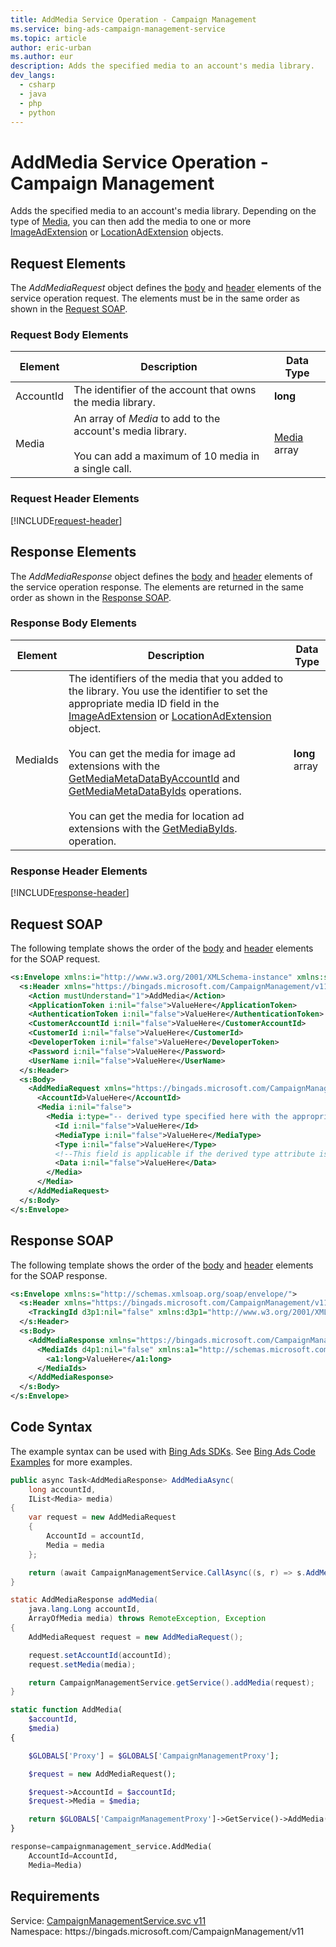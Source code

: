```yaml
---
title: AddMedia Service Operation - Campaign Management
ms.service: bing-ads-campaign-management-service
ms.topic: article
author: eric-urban
ms.author: eur
description: Adds the specified media to an account's media library.
dev_langs: 
  - csharp
  - java
  - php
  - python
---
```

# AddMedia Service Operation - Campaign Management
Adds the specified media to an account's media library. Depending on the type of [Media](../campaign-management-service/media.md), you can then add the media to one or more [ImageAdExtension](../campaign-management-service/imageadextension.md) or [LocationAdExtension](../campaign-management-service/locationadextension.md) objects.

## <a name="request"></a>Request Elements
The *AddMediaRequest* object defines the [body](#request-body) and [header](#request-header) elements of the service operation request. The elements must be in the same order as shown in the [Request SOAP](#request-soap). 

### <a name="request-body"></a>Request Body Elements

|Element|Description|Data Type|
|-----------|---------------|-------------|
|<a name="accountid"></a>AccountId|The identifier of the account that owns the media library.|**long**|
|<a name="media"></a>Media|An array of *Media* to add to the account's media library.<br /><br />You can add a maximum of 10 media in a single call.|[Media](media.md) array|

### <a name="request-header"></a>Request Header Elements
[!INCLUDE[request-header](./includes/request-header.md)]

## <a name="response"></a>Response Elements
The *AddMediaResponse* object defines the [body](#response-body) and [header](#response-header) elements of the service operation response. The elements are returned in the same order as shown in the [Response SOAP](#response-soap).

### <a name="response-body"></a>Response Body Elements

|Element|Description|Data Type|
|-----------|---------------|-------------|
|<a name="mediaids"></a>MediaIds|The identifiers of the media that you added to the library. You use the identifier to set the appropriate media ID field in the [ImageAdExtension](../campaign-management-service/imageadextension.md) or [LocationAdExtension](../campaign-management-service/locationadextension.md) object.<br /><br />You can get the media for image ad extensions with the [GetMediaMetaDataByAccountId](../campaign-management-service/getmediametadatabyaccountid.md) and [GetMediaMetaDataByIds](../campaign-management-service/getmediametadatabyids.md) operations.<br /><br />You can get the media for location ad extensions with the [GetMediaByIds](../campaign-management-service/getmediabyids.md). operation.|**long** array|

### <a name="response-header"></a>Response Header Elements
[!INCLUDE[response-header](./includes/response-header.md)]

## <a name="request-soap"></a>Request SOAP
The following template shows the order of the [body](#request-body) and [header](#request-header) elements for the SOAP request.

```xml
<s:Envelope xmlns:i="http://www.w3.org/2001/XMLSchema-instance" xmlns:s="http://schemas.xmlsoap.org/soap/envelope/">
  <s:Header xmlns="https://bingads.microsoft.com/CampaignManagement/v11">
    <Action mustUnderstand="1">AddMedia</Action>
    <ApplicationToken i:nil="false">ValueHere</ApplicationToken>
    <AuthenticationToken i:nil="false">ValueHere</AuthenticationToken>
    <CustomerAccountId i:nil="false">ValueHere</CustomerAccountId>
    <CustomerId i:nil="false">ValueHere</CustomerId>
    <DeveloperToken i:nil="false">ValueHere</DeveloperToken>
    <Password i:nil="false">ValueHere</Password>
    <UserName i:nil="false">ValueHere</UserName>
  </s:Header>
  <s:Body>
    <AddMediaRequest xmlns="https://bingads.microsoft.com/CampaignManagement/v11">
      <AccountId>ValueHere</AccountId>
      <Media i:nil="false">
        <Media i:type="-- derived type specified here with the appropriate prefix --">
          <Id i:nil="false">ValueHere</Id>
          <MediaType i:nil="false">ValueHere</MediaType>
          <Type i:nil="false">ValueHere</Type>
          <!--This field is applicable if the derived type attribute is set to Image-->
          <Data i:nil="false">ValueHere</Data>
        </Media>
      </Media>
    </AddMediaRequest>
  </s:Body>
</s:Envelope>
```

## <a name="response-soap"></a>Response SOAP
The following template shows the order of the [body](#response-body) and [header](#response-header) elements for the SOAP response.

```xml
<s:Envelope xmlns:s="http://schemas.xmlsoap.org/soap/envelope/">
  <s:Header xmlns="https://bingads.microsoft.com/CampaignManagement/v11">
    <TrackingId d3p1:nil="false" xmlns:d3p1="http://www.w3.org/2001/XMLSchema-instance">ValueHere</TrackingId>
  </s:Header>
  <s:Body>
    <AddMediaResponse xmlns="https://bingads.microsoft.com/CampaignManagement/v11">
      <MediaIds d4p1:nil="false" xmlns:a1="http://schemas.microsoft.com/2003/10/Serialization/Arrays" xmlns:d4p1="http://www.w3.org/2001/XMLSchema-instance">
        <a1:long>ValueHere</a1:long>
      </MediaIds>
    </AddMediaResponse>
  </s:Body>
</s:Envelope>
```

## <a name="example"></a>Code Syntax
The example syntax can be used with [Bing Ads SDKs](/bingads/guides/client-libraries.md). See [Bing Ads Code Examples](/bingads/guides/code-examples.md) for more examples.
```csharp
public async Task<AddMediaResponse> AddMediaAsync(
	long accountId,
	IList<Media> media)
{
	var request = new AddMediaRequest
	{
		AccountId = accountId,
		Media = media
	};

	return (await CampaignManagementService.CallAsync((s, r) => s.AddMediaAsync(r), request));
}
```
```java
static AddMediaResponse addMedia(
	java.lang.Long accountId,
	ArrayOfMedia media) throws RemoteException, Exception
{
	AddMediaRequest request = new AddMediaRequest();

	request.setAccountId(accountId);
	request.setMedia(media);

	return CampaignManagementService.getService().addMedia(request);
}
```
```php
static function AddMedia(
	$accountId,
	$media)
{

	$GLOBALS['Proxy'] = $GLOBALS['CampaignManagementProxy'];

	$request = new AddMediaRequest();

	$request->AccountId = $accountId;
	$request->Media = $media;

	return $GLOBALS['CampaignManagementProxy']->GetService()->AddMedia($request);
}
```
```python
response=campaignmanagement_service.AddMedia(
	AccountId=AccountId,
	Media=Media)
```

## Requirements
Service: [CampaignManagementService.svc v11](https://campaign.api.bingads.microsoft.com/Api/Advertiser/CampaignManagement/v11/CampaignManagementService.svc)  
Namespace: https\://bingads.microsoft.com/CampaignManagement/v11  


